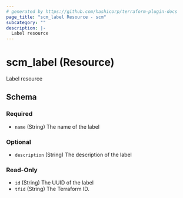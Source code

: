 ```yaml
---
# generated by https://github.com/hashicorp/terraform-plugin-docs
page_title: "scm_label Resource - scm"
subcategory: ""
description: |-
  Label resource
---
```


# scm_label (Resource)

Label resource



<!-- schema generated by tfplugindocs -->
## Schema

### Required

- `name` (String) The name of the label

### Optional

- `description` (String) The description of the label

### Read-Only

- `id` (String) The UUID of the label
- `tfid` (String) The Terraform ID.
